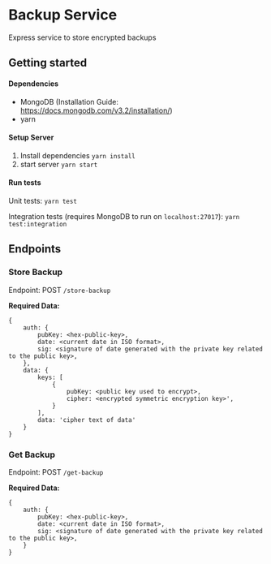 # Backup Service
Express service to store encrypted backups

## Getting started

#### Dependencies
* MongoDB (Installation Guide: https://docs.mongodb.com/v3.2/installation/)
* yarn

#### Setup Server
1. Install dependencies `yarn install`
2. start server `yarn start`

#### Run tests
Unit tests: `yarn test`

Integration tests (requires MongoDB to run on `localhost:27017`): `yarn test:integration` 

## Endpoints

### Store Backup
Endpoint: POST `/store-backup`

**Required Data:** 
```
{
    auth: {
        pubKey: <hex-public-key>,
        date: <current date in ISO format>,
        sig: <signature of date generated with the private key related to the public key>,
    },
    data: {
        keys: [
            {
                pubKey: <public key used to encrypt>,
                cipher: <encrypted symmetric encryption key>',
            }
        ],
        data: 'cipher text of data'
    }
}
```


### Get Backup
Endpoint: POST `/get-backup`

**Required Data:** 
```
{
    auth: {
        pubKey: <hex-public-key>,
        date: <current date in ISO format>,
        sig: <signature of date generated with the private key related to the public key>,
    }
}
```
